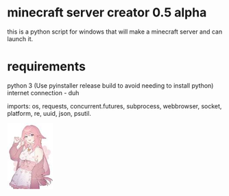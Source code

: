 # minecraft server creator 0.5 alpha
this is a python script for windows that will make a minecraft server and can launch it.

# requirements

python 3 (Use pyinstaller release build to avoid needing to install python)
internet connection - duh


imports: 
os, 
requests,
concurrent.futures,
subprocess,
webbrowser,
socket,
platform,
re,
uuid,
json,
psutil.


![Screenshot](3.jpg)